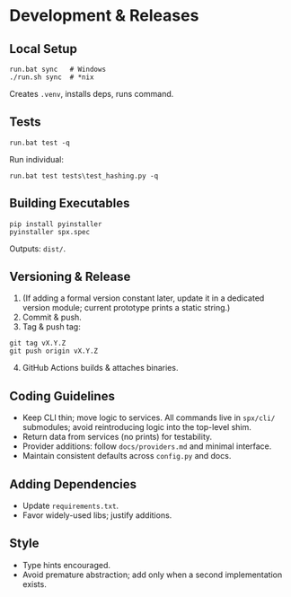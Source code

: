 # Development & Releases

## Local Setup
```
run.bat sync   # Windows
./run.sh sync  # *nix
```
Creates `.venv`, installs deps, runs command.

## Tests
```
run.bat test -q
```
Run individual:
```
run.bat test tests\test_hashing.py -q
```

## Building Executables
```
pip install pyinstaller
pyinstaller spx.spec
```
Outputs: `dist/`.

## Versioning & Release
1. (If adding a formal version constant later, update it in a dedicated version module; current prototype prints a static string.)
2. Commit & push.
3. Tag & push tag:
```
git tag vX.Y.Z
git push origin vX.Y.Z
```
4. GitHub Actions builds & attaches binaries.

## Coding Guidelines
- Keep CLI thin; move logic to services. All commands live in `spx/cli/` submodules; avoid reintroducing logic into the top-level shim.
- Return data from services (no prints) for testability.
- Provider additions: follow `docs/providers.md` and minimal interface.
- Maintain consistent defaults across `config.py` and docs.

## Adding Dependencies
- Update `requirements.txt`.
- Favor widely-used libs; justify additions.

## Style
- Type hints encouraged.
- Avoid premature abstraction; add only when a second implementation exists.
